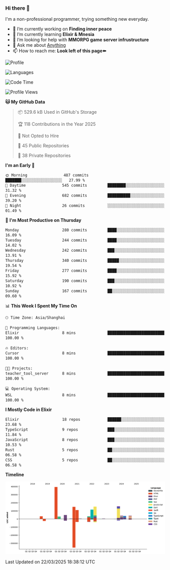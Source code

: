 ### Hi there 👋

I'm a non-professional programmer, trying something new everyday.

<!--
**dyzdyz010/dyzdyz010** is a ✨ _special_ ✨ repository because its `README.md` (this file) appears on your GitHub profile.
-->

- 🔭 I’m currently working on **Finding inner peace**
- 🌱 I’m currently learning **Elixir & Mnesia**
- 🤔 I’m looking for help with **MMORPG game server infrustructure**
- 💬 Ask me about [Anything](https://github.com/dyzdyz010/dyzdyz010/issues)
- 📫 How to reach me: **Look left of this page⬅️**

<!-- - 👯 I’m looking to collaborate on
- 😄 Pronouns: ...
- ⚡ Fun fact: ...
 -->
 
![Profile](https://github-readme-stats.vercel.app/api?username=dyzdyz010&count_private=true&show_icons=true&theme=dracula)

![Languages](https://github-readme-stats.vercel.app/api/top-langs/?username=dyzdyz010&layout=compact&theme=dracula)

<!--START_SECTION:waka-->
![Code Time](http://img.shields.io/badge/Code%20Time-1%2C930%20hrs%2030%20mins-blue)

![Profile Views](http://img.shields.io/badge/Profile%20Views-0-blue)

**🐱 My GitHub Data** 

> 📦 529.6 kB Used in GitHub's Storage 
 > 
> 🏆 118 Contributions in the Year 2025
 > 
> 🚫 Not Opted to Hire
 > 
> 📜 45 Public Repositories 
 > 
> 🔑 38 Private Repositories 
 > 
**I'm an Early 🐤** 

```text
🌞 Morning                487 commits         ███████░░░░░░░░░░░░░░░░░░   27.99 % 
🌆 Daytime                545 commits         ████████░░░░░░░░░░░░░░░░░   31.32 % 
🌃 Evening                682 commits         ██████████░░░░░░░░░░░░░░░   39.20 % 
🌙 Night                  26 commits          ░░░░░░░░░░░░░░░░░░░░░░░░░   01.49 % 
```
📅 **I'm Most Productive on Thursday** 

```text
Monday                   280 commits         ████░░░░░░░░░░░░░░░░░░░░░   16.09 % 
Tuesday                  244 commits         ████░░░░░░░░░░░░░░░░░░░░░   14.02 % 
Wednesday                242 commits         ███░░░░░░░░░░░░░░░░░░░░░░   13.91 % 
Thursday                 340 commits         █████░░░░░░░░░░░░░░░░░░░░   19.54 % 
Friday                   277 commits         ████░░░░░░░░░░░░░░░░░░░░░   15.92 % 
Saturday                 190 commits         ███░░░░░░░░░░░░░░░░░░░░░░   10.92 % 
Sunday                   167 commits         ██░░░░░░░░░░░░░░░░░░░░░░░   09.60 % 
```


📊 **This Week I Spent My Time On** 

```text
🕑︎ Time Zone: Asia/Shanghai

💬 Programming Languages: 
Elixir                   8 mins              █████████████████████████   100.00 % 

🔥 Editors: 
Cursor                   8 mins              █████████████████████████   100.00 % 

🐱‍💻 Projects: 
teacher_tool_server      8 mins              █████████████████████████   100.00 % 

💻 Operating System: 
WSL                      8 mins              █████████████████████████   100.00 % 
```

**I Mostly Code in Elixir** 

```text
Elixir                   18 repos            ██████░░░░░░░░░░░░░░░░░░░   23.68 % 
TypeScript               9 repos             ███░░░░░░░░░░░░░░░░░░░░░░   11.84 % 
JavaScript               8 repos             ███░░░░░░░░░░░░░░░░░░░░░░   10.53 % 
Rust                     5 repos             ██░░░░░░░░░░░░░░░░░░░░░░░   06.58 % 
CSS                      5 repos             ██░░░░░░░░░░░░░░░░░░░░░░░   06.58 % 
```



**Timeline**

![Lines of Code chart](https://raw.githubusercontent.com/dyzdyz010/dyzdyz010/master/assets/bar_graph.png)


 Last Updated on 22/03/2025 18:38:12 UTC
<!--END_SECTION:waka-->
